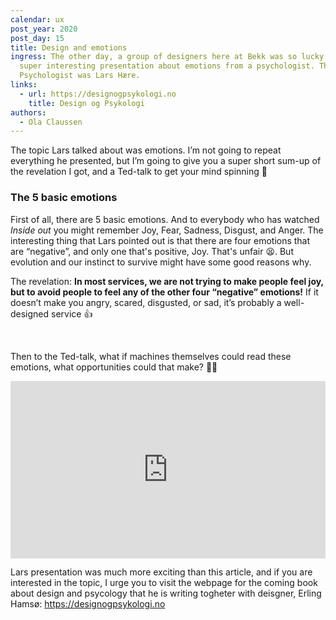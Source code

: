 ```yaml
---
calendar: ux
post_year: 2020
post_day: 15
title: Design and emotions
ingress: The other day, a group of designers here at Bekk was so lucky to get a
  super interesting presentation about emotions from a psychologist. The
  Psychologist was Lars Hære.
links:
  - url: https://designogpsykologi.no
    title: Design og Psykologi
authors:
  - Ola Claussen
---
```



The topic Lars talked about was emotions. I’m not going to repeat everything he presented, but I’m going to give you a super short sum-up of the revelation I got, and a Ted-talk to get your mind spinning 🤯 



### The 5 basic emotions 

First of all, there are 5 basic emotions. And to everybody who has watched *Inside out* you might remember Joy, Fear, Sadness, Disgust, and Anger. The interesting thing that Lars pointed out is that there are four emotions that are “negative”, and only one that's positive, Joy. That's unfair 😫. But evolution and our instinct to survive might have some good reasons why.  

The revelation: **In most services, we are not trying to make people feel joy, but to avoid people to feel any of the other four “negative” emotions!** If it doesn’t make you angry, scared, disgusted, or sad, it’s probably a well-designed service 👍

<p>&nbsp;</p>

Then to the Ted-talk, what if machines themselves could read these emotions, what opportunities could that make? 🤷‍♂️

<div style="max-width:854px"><div style="position:relative;height:0;padding-bottom:56.25%"><iframe src="https://embed.ted.com/talks/lang/en/kostas_karpouzis_can_machines_read_your_emotions" width="854" height="480" style="position:absolute;left:0;top:0;width:100%;height:100%" frameborder="0" scrolling="no" allowfullscreen></iframe></div></div>


Lars presentation was much more exciting than this article, and if you are interested in the topic, I urge you to visit the webpage for the coming book about design and psycology that he is writing togheter with deisgner, Erling Hamsø:  https://designogpsykologi.no

<p>&nbsp;</p>
